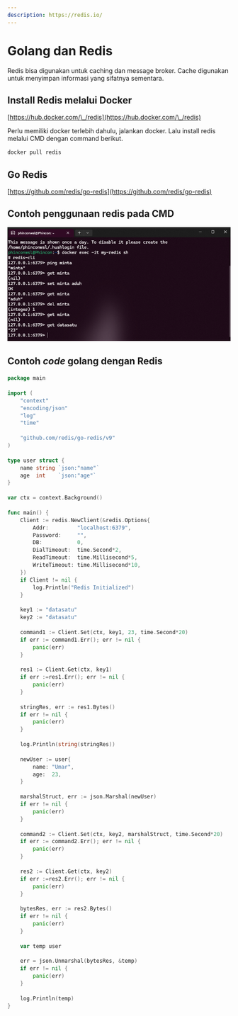 ```yaml
---
description: https://redis.io/
---
```


# Golang dan Redis

Redis bisa digunakan untuk caching dan message broker. Cache digunakan untuk menyimpan informasi yang sifatnya sementara.

## Install Redis melalui Docker

[https://hub.docker.com/\_/redis](https://hub.docker.com/\_/redis)

Perlu memiliki docker terlebih dahulu, jalankan docker. Lalu install redis melalui CMD dengan command berikut.

```bash
docker pull redis
```

## Go Redis

[https://github.com/redis/go-redis](https://github.com/redis/go-redis)

## Contoh penggunaan redis pada CMD

![](<.gitbook/assets/image (4) (1).png>)

## Contoh _code_ golang dengan Redis

```go
package main

import (
	"context"
	"encoding/json"
	"log"
	"time"

	"github.com/redis/go-redis/v9"
)

type user struct {
	name string `json:"name"`
	age  int    `json:"age"`
}

var ctx = context.Background()

func main() {
	Client := redis.NewClient(&redis.Options{
		Addr: 		  "localhost:6379",
		Password: 	  "",
		DB:		  	  0,
		DialTimeout:  time.Second*2,
		ReadTimeout:  time.Millisecond*5,
		WriteTimeout: time.Millisecond*10,
	})
	if Client != nil {
		log.Println("Redis Initialized")
	}

	key1 := "datasatu"
	key2 := "datasatu"

	command1 := Client.Set(ctx, key1, 23, time.Second*20)
	if err := command1.Err(); err != nil {
		panic(err)
	}

	res1 := Client.Get(ctx, key1)
	if err :=res1.Err(); err != nil {
		panic(err)
	}

	stringRes, err := res1.Bytes()
	if err != nil {
		panic(err)
	}

	log.Println(string(stringRes))

	newUser := user{
		name: "Umar",
		age:  23,
	}

	marshalStruct, err := json.Marshal(newUser)
	if err != nil {
		panic(err)
	}

	command2 := Client.Set(ctx, key2, marshalStruct, time.Second*20)
	if err := command2.Err(); err != nil {
		panic(err)
	}

	res2 := Client.Get(ctx, key2)
	if err :=res2.Err(); err != nil {
		panic(err)
	}

	bytesRes, err := res2.Bytes()
	if err != nil {
		panic(err)
	}

	var temp user

	err = json.Unmarshal(bytesRes, &temp)
	if err != nil {
		panic(err)
	}

	log.Println(temp)
}
```
